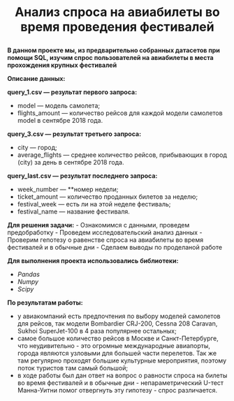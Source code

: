 # <p style="text-align: center;"> Анализ спроса на авиабилеты во время проведения фестивалей</p>

**В данном проекте мы, из предварительно собранных датасетов при помощи SQL, изучим спрос пользователей на авиабилеты в места прохождения крупных фестивалей**

**Описание данных:**

**query_1.csv — результат первого запроса:**
- model — модель самолета;
- flights_amount — количество рейсов для каждой модели самолетов model в сентябре 2018 года. 

**query_3.csv — результат третьего запроса:**
- city — город;
- average_flights — среднее количество рейсов, прибывающих в город (city) за день в сентябре 2018 года.

**query_last.csv — результат последнего запроса:**
- week_number — **номер недели;
- ticket_amount — количество проданных билетов за неделю;
- festival_week — есть ли на этой неделе фестиваль;
- festival_name — название фестиваля.
    
**Для решения задачи:** 
    - Ознакомимся с данными, проведем предобработку
    - Проведем исследовательский анализ данных
    - Проверим гепотезу о равенстве спроса на авиабилеты во время фестивалей и в обычные дни
    - Сделаем выводы по проделаной работе

**Для выполнения проекта использовались библиотеки:**  
- *Pandas* 
- *Numpy* 
- *Scipy*  

**По результатам работы:**  
- у авиакомпаний есть предпочтения по выбору моделей самолетов для рейсов, так модели Bombardier CRJ-200, Cessna 208 Caravan, Sukhoi SuperJet-100 в 4 раза популярнее остальных;
- самое большое количество рейсов в Москве и Санкт-Петербурге, что неудивительно - это огромные международные авиапорты, города являются узловыми для большей части перелетов. Так же там регулярно проходят большие культурные мероприятия, поэтому поток туристов там самый большой;
- в ходе работы был дан ответ на вопрос о равности спроса на билеты во время фестивалей и в обычные дни - непараметрический U-тест Манна-Уитни помог отвергнуть эту гипотезу - спрос различается.
